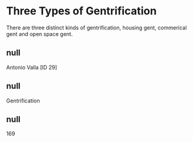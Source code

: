 # Three Types of Gentrification

There are three distinct kinds of gentrification, housing gent, commerical gent and open space gent. 


## null

Antonio Valla [ID 29]

## null

Gentrification

## null

169
